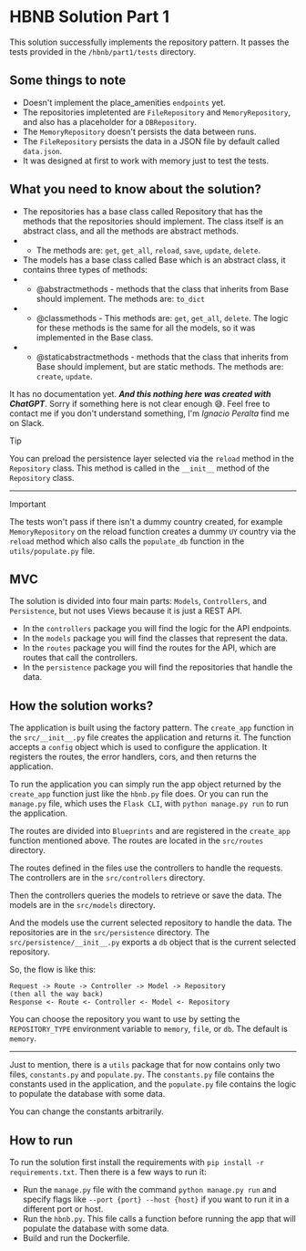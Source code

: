 # HBNB Solution Part 1

This solution successfully implements the repository pattern.
It passes the tests provided in the `/hbnb/part1/tests` directory.

## Some things to note

- Doesn't implement the place_amenities `endpoints` yet.
- The repositories impletented are `FileRepository` and `MemoryRepository`, and also has a placeholder for a `DBRepository`.
- The `MemoryRepository` doesn't persists the data between runs.
- The `FileRepository` persists the data in a JSON file by default called `data.json`.
- It was designed at first to work with memory just to test the tests.

## What you need to know about the solution?

- The repositories has a base class called Repository that has the methods that the repositories should implement. The class itself is an abstract class, and all the methods are abstract methods.
- - The methods are: `get`, `get_all`, `reload`, `save`, `update`, `delete`.
- The models has a base class called Base which is an abstract class, it contains three types of methods:
- - @abstractmethods - methods that the class that inherits from Base should implement. The methods are: `to_dict`
- - @classmethods - This methods are: `get`, `get_all`, `delete`. The logic for these methods is the same for all the models, so it was implemented in the Base class.
- - @staticabstractmethods - methods that the class that inherits from Base should implement, but are static methods. The methods are: `create`, `update`.

It has no documentation yet. ***And this nothing here was created with ChatGPT***. Sorry if something here is not clear enough 😅. Feel free to contact me if you don't understand something, I'm *Ignacio Peralta* find me on Slack.

> [!TIP]
> You can preload the persistence layer selected via the `reload` method in the `Repository` class.
> This method is called in the `__init__` method of the `Repository` class.

---

> [!IMPORTANT]
> The tests won't pass if there isn't a dummy country created, for example `MemoryRepository` on the reload function creates a dummy `UY` country via the `reload` method which also calls the `populate_db` function in the `utils/populate.py` file.

## MVC

The solution is divided into four main parts: `Models`, `Controllers`, and `Persistence`, but not uses Views because it is just a REST API.

- In the `controllers` package you will find the logic for the API endpoints.
- In the `models` package you will find the classes that represent the data.
- In the `routes` package you will find the routes for the API, which are routes that call the controllers.
- In the `persistence` package you will find the repositories that handle the data.

## How the solution works?

The application is built using the factory pattern. The `create_app` function in the `src/__init__.py` file creates the application and returns it. The function accepts a `config` object which is used to configure the application. It registers the routes, the error handlers, cors, and then returns the application.

To run the application you can simply run the app object returned by the `create_app` function just like the `hbnb.py` file does. Or you can run the `manage.py` file, which uses the `Flask CLI`, with `python manage.py run` to run the application.

The routes are divided into `Blueprints` and are registered in the `create_app` function mentioned above. The routes are located in the `src/routes` directory.

The routes defined in the files use the controllers to handle the requests. The controllers are in the `src/controllers` directory.

Then the controllers queries the models to retrieve or save the data. The models are in the `src/models` directory.

And the models use the current selected repository to handle the data. The repositories are in the `src/persistence` directory. The `src/persistence/__init__.py` exports a `db` object that is the current selected repository.

So, the flow is like this:

```text
Request -> Route -> Controller -> Model -> Repository
(then all the way back)
Response <- Route <- Controller <- Model <- Repository
```

You can choose the repository you want to use by setting the `REPOSITORY_TYPE` environment variable to `memory`, `file`, or `db`. The default is `memory`.

---
Just to mention, there is a `utils` package that for now contains only two files, `constants.py` and `populate.py`. The `constants.py` file contains the constants used in the application, and the `populate.py` file contains the logic to populate the database with some data.

You can change the constants arbitrarily.

## How to run

To run the solution first install the requirements with `pip install -r requirements.txt`. Then there is a few ways to run it:

- Run the `manage.py` file with the command `python manage.py run` and specify flags like `--port {port} --host {host}` if you want to run it in a different port or host.
- Run the `hbnb.py`. This file calls a function before running the app that will populate the database with some data.
- Build and run the Dockerfile.

